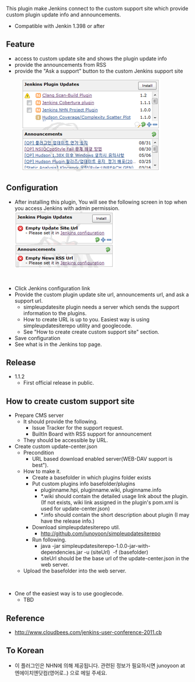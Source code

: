 This plugin make Jenkins connect to the custom support site which
provide custom plugin update info and announcements.

-   Compatible with Jenkin 1.398 or after

## Feature

-   access to custom update site and shows the plugin update info
-   provide the announcements from RSS
-   provide the "Ask a support" button to the custom Jenkins support
    site

          
![](docs/images/pic1.png)

## Configuration

-   After installing this plugin, You will see the following screen in
    top when you access Jenkins with admin permission.  
    ![](docs/images/pic2.png)

&nbsp;

-   Click Jenkins configuration link
-   Provide the custom plugin update site url, announcements url, and
    ask a support url.
    -   simpleupdatesite plugin needs a server which sends the support
        information to the plugins.
    -   How to create URL is up to you. Easiest way is using
        simpleupdatesiterepo utility and googlecode.
    -   See "How to create create custom support site" section.
-   Save configuration
-   See what is in the Jenkins top page.

## Release

-   1.1.2 
    -   First official release in public.

## How to create custom support site

-   Prepare CMS server 
    -   It should provide the following.
        -   Issue Tracker for the support request.
        -   BuiltIn Board with RSS support for announcement
    -   They should be accessible by URL.
-   Create custom update-center.json
    -   Precondition
        -   URL based download enabled server(WEB-DAV support is best").
    -   How to make it.
        -   Create a basefolder in which plugins folder exists
        -   Put custom plugins info basefolder/plugins 
            -   ﻿﻿pluginname.hpi, pluginname.wiki, pluginname.info
            -   \*.wiki should contain the detailed usage link about the
                plugin. (If not exists, wiki link assigned in the
                plugin's pom.xml is used for update-center.json)
            -   \*.info should contain the short description about
                plugin (I may have the release info.)
        -   Download simpleupdatesiterepo util.
            -   <http://github.com/junoyoon/simpleupdatesiterepo>
        -   Run following.
            -   java -jar
                simpleupdatesiterepo-1.0.0-jar-with-dependencies.jar
                -u (siteUrl)  -f (basefolder)
            -   siteUrl should be the base url of the update-center.json
                in the web server.
    -   Upload the basefolder into the web server.

&nbsp;

-   One of the easiest way is to use googlecode.
    -   TBD

## Reference

-   <http://www.cloudbees.com/jenkins-user-conference-2011.cb>

## To Korean

-   이 플러그인은 NHN에 의해 제공됩니다. 관련된 정보가 필요하시면
    junoyoon at 엔에이치엔닷컴(영어로..) 으로 메일 주세요.
